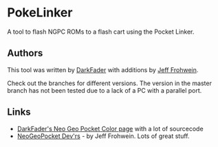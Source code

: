 # PokeLinker

A tool to flash NGPC ROMs to a flash cart using the Pocket Linker.

## Authors

This tool was written by [DarkFader](https://www.darkfader.net/ngpc/) with additions by
[Jeff Frohwein](http://devrs.com/ngp/).

Check out the branches for different versions.
The version in the master branch has not been tested due to a lack of a PC with a parallel port.

## Links

* [DarkFader's Neo Geo Pocket Color page](https://www.darkfader.net/ngpc/) with a lot of sourcecode
* [NeoGeoPocket Dev'rs](http://devrs.com/ngp/) - by Jeff Frohwein. Lots of great stuff.

